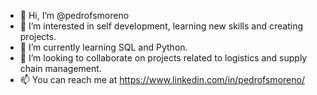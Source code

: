 - 👋 Hi, I’m @pedrofsmoreno
- 👀 I’m interested in self development, learning new skills and creating projects.
- 🌱 I’m currently learning SQL and Python.
- 💞️ I’m looking to collaborate on projects related to logistics and supply chain management.
- 📫 You can reach me at https://www.linkedin.com/in/pedrofsmoreno/

<!---
pedrofsmoreno/pedrofsmoreno is a ✨ special ✨ repository because its `README.md` (this file) appears on your GitHub profile.
You can click the Preview link to take a look at your changes.
--->

